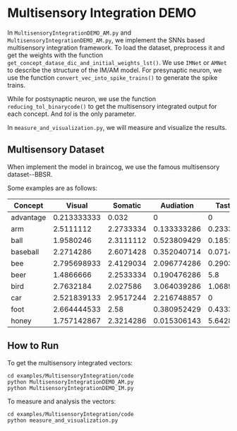 # Multisensory Integration DEMO

In `MultisensoryIntegrationDEMO_AM.py` and `MultisensoryIntegrationDEMO_AM.py`, we implement the SNNs based multisensory integration framework. To load the dataset, preprocess it and get the weights with the function `get_concept_datase_dic_and_initial_weights_lst()`​. We use `IMNet`​ or ​`AMNet`​ to describe the structure of the IM/AM model. For presynaptic neuron, we use the function `convert_vec_into_spike_trains()​` to generate the spike trains.

While for postsynaptic neuron, we use the function `reducing_tol_binarycode()` to get the multisensory integrated output for each concept. And  *tol* is the only parameter.

In `measure_and_visualization.py`, we will measure and visualize the results.

## Multisensory Dataset

When implement the model in braincog, we use the famous multisensory dataset--BBSR.

Some examples are as follows:

| Concept   | Visual      | Somatic   | Audiation   | Taste    | Smell    |
| --------- | ----------- | --------- | ----------- | -------- | -------- |
| advantage | 0.213333333 | 0.032     | 0           | 0        | 0        |
| arm       | 2.5111112   | 2.2733334 | 0.133333286 | 0.233333 | 0.4      |
| ball      | 1.9580246   | 2.3111112 | 0.523809429 | 0.185185 | 0.111111 |
| baseball  | 2.2714286   | 2.6071428 | 0.352040714 | 0.071429 | 0.392857 |
| bee       | 2.795698933 | 2.4129034 | 2.096774286 | 0.290323 | 0.419355 |
| beer      | 1.4866666   | 2.2533334 | 0.190476286 | 5.8      | 4.6      |
| bird      | 2.7632184   | 2.027586  | 3.064039286 | 1.068966 | 0.517241 |
| car       | 2.521839133 | 2.9517244 | 2.216748857 | 0        | 2.206897 |
| foot      | 2.664444533 | 2.58      | 0.380952429 | 0.433333 | 3        |
| honey     | 1.757142867 | 2.3214286 | 0.015306143 | 5.642857 | 4.535714 |

## How to Run

To get the multisensory integrated vectors:

```
cd examples/MultisensoryIntegration/code
python MultisensoryIntegrationDEMO_AM.py
python MultisensoryIntegrationDEMO_IM.py
```

To measure and analysis the vectors:

```
cd examples/MultisensoryIntegration/code
python measure_and_visualization.py
```


